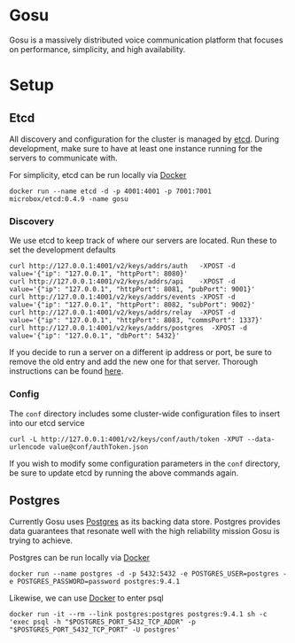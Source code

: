 # Gosu
Gosu is a massively distributed voice communication platform that focuses on performance, simplicity, and high availability.

# Setup

## Etcd
All discovery and configuration for the cluster is managed by [etcd](github.com/coreos/etcd). During development, make sure to have at least one instance running for the servers to communicate with.

For simplicity, etcd can be run locally via [Docker](docker.com)

    docker run --name etcd -d -p 4001:4001 -p 7001:7001 microbox/etcd:0.4.9 -name gosu

### Discovery

We use etcd to keep track of where our servers are located. Run these to set the development defaults

    curl http://127.0.0.1:4001/v2/keys/addrs/auth   -XPOST -d value='{"ip": "127.0.0.1", "httpPort": 8080}'
    curl http://127.0.0.1:4001/v2/keys/addrs/api    -XPOST -d value='{"ip": "127.0.0.1", "httpPort": 8081, "pubPort": 9001}'
    curl http://127.0.0.1:4001/v2/keys/addrs/events -XPOST -d value='{"ip": "127.0.0.1", "httpPort": 8082, "subPort": 9002}'
    curl http://127.0.0.1:4001/v2/keys/addrs/relay  -XPOST -d value='{"ip": "127.0.0.1", "httpPort": 8083, "commsPort": 1337}'
    curl http://127.0.0.1:4001/v2/keys/addrs/postgres  -XPOST -d value='{"ip": "127.0.0.1", "dbPort": 5432}'

 If you decide to run a server on a different ip address or port, be sure to remove the old entry and add the new one for that server. Thorough instructions can be found [here](https://github.com/coreos/etcd/blob/master/Documentation/api.md).

### Config

The `conf` directory includes some cluster-wide configuration files to insert into our etcd service

    curl -L http://127.0.0.1:4001/v2/keys/conf/auth/token -XPUT --data-urlencode value@conf/authToken.json

If you wish to modify some configuration parameters in the `conf` directory, be sure to update etcd by running the above commands again.

## Postgres
Currently Gosu uses [Postgres](postgresql.org) as its backing data store. Postgres provides data guarantees that resonate well with the high reliability mission Gosu is trying to achieve.

Postgres can be run locally via [Docker](docker.com)

    docker run --name postgres -d -p 5432:5432 -e POSTGRES_USER=postgres -e POSTGRES_PASSWORD=password postgres:9.4.1

Likewise, we can use [Docker](docker.com) to enter psql

    docker run -it --rm --link postgres:postgres postgres:9.4.1 sh -c 'exec psql -h "$POSTGRES_PORT_5432_TCP_ADDR" -p "$POSTGRES_PORT_5432_TCP_PORT" -U postgres'

